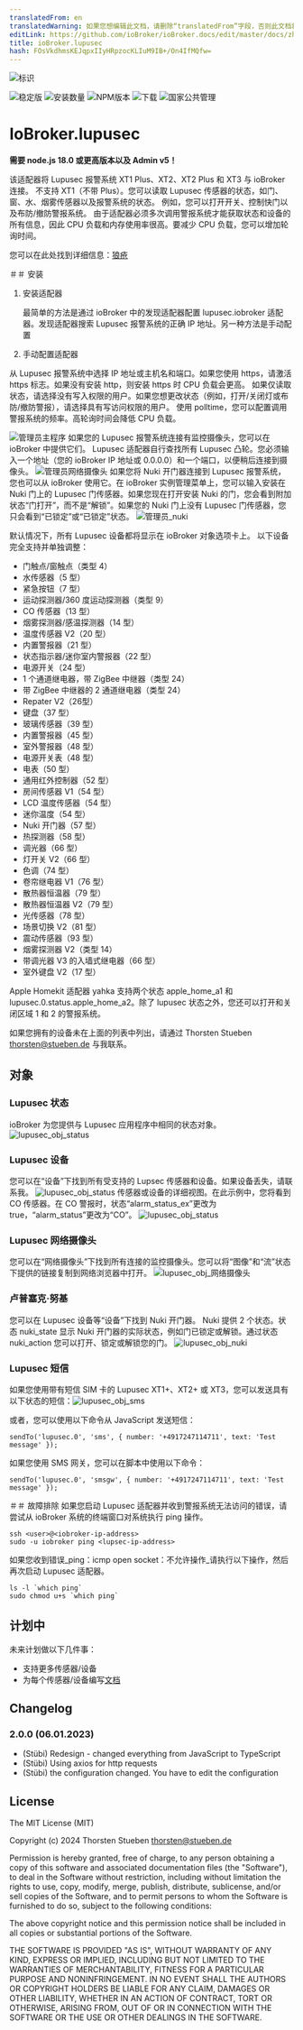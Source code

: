 ```yaml
---
translatedFrom: en
translatedWarning: 如果您想编辑此文档，请删除“translatedFrom”字段，否则此文档将再次自动翻译
editLink: https://github.com/ioBroker/ioBroker.docs/edit/master/docs/zh-cn/adapterref/iobroker.lupusec/README.md
title: ioBroker.lupusec
hash: FOsVkdhmsKEJqpxIIyHRpzocKLIuM9IB+/On4IfMQfw=
---
```

![标识](../../../en/adapterref/iobroker.lupusec/admin/icons/lupusec.png)

![稳定版](http://iobroker.live/badges/lupusec-stable.svg)
![安装数量](http://iobroker.live/badges/lupusec-installed.svg)
![NPM版本](http://img.shields.io/npm/v/iobroker.lupusec.svg)
![下载](https://img.shields.io/npm/dm/iobroker.lupusec.svg)
![国家公共管理](https://nodei.co/npm/iobroker.lupusec.png?downloads=true)

# IoBroker.lupusec
**需要 node.js 18.0 或更高版本以及 Admin v5！**

该适配器将 Lupusec 报警系统 XT1 Plus、XT2、XT2 Plus 和 XT3 与 ioBroker 连接。
不支持 XT1（不带 Plus）。您可以读取 Lupusec 传感器的状态，如门、窗、水、烟雾传感器以及报警系统的状态。
例如，您可以打开开关、控制快门以及布防/撤防警报系统。
由于适配器必须多次调用警报系统才能获取状态和设备的所有信息，因此 CPU 负载和内存使用率很高。要减少 CPU 负载，您可以增加轮询时间。

您可以在此处找到详细信息：[狼疮](https://www.lupus-electronics.de/en)

＃＃ 安装
1. 安装适配器

   最简单的方法是通过 ioBroker 中的发现适配器配置 lupusec.iobroker 适配器。发现适配器搜索 Lupusec 报警系统的正确 IP 地址。另一种方法是手动配置

2. 手动配置适配器

从 Lupusec 报警系统中选择 IP 地址或主机名和端口。如果您使用 https，请激活 https 标志。如果没有安装 http，则安装 https 时 CPU 负载会更高。
如果仅读取状态，请选择没有写入权限的用户。如果您想更改状态（例如，打开/关闭灯或布防/撤防警报），请选择具有写访问权限的用户。
使用 polltime，您可以配置调用警报系统的频率。高轮询时间会降低 CPU 负载。

![管理员主程序](../../../en/adapterref/iobroker.lupusec/docs/en/img/lupusec_admin.png) 如果您的 Lupusec 报警系统连接有监控摄像头，您可以在 ioBroker 中提供它们。 Lupusec 适配器自行查找所有 Lupusec 凸轮。您必须输入一个地址（您的 ioBroker IP 地址或 0.0.0.0）和一个端口，以便稍后连接到摄像头。
![管理员网络摄像头](../../../en/adapterref/iobroker.lupusec/docs/en/img/lupusec_admin_webcam.png) 如果您将 Nuki 开门器连接到 Lupusec 报警系统，您也可以从 ioBroker 使用它。在 ioBroker 实例管理菜单上，您可以输入安装在 Nuki 门上的 Lupusec 门传感器。如果您现在打开安装 Nuki 的门，您会看到附加状态“门打开”，而不是“解锁”。如果您的 Nuki 门上没有 Lupusec 门传感器，您只会看到“已锁定”或“已锁定”状态。
![管理员_nuki](../../../en/adapterref/iobroker.lupusec/docs/en/img/lupusec_admin_nuki.png)

默认情况下，所有 Lupusec 设备都将显示在 ioBroker 对象选项卡上。
以下设备完全支持并单独调整：

- 门触点/窗触点（类型 4）
- 水传感器（5 型）
- 紧急按钮（7 型）
- 运动探测器/360 度运动探测器（类型 9）
- CO 传感器（13 型）
- 烟雾探测器/感温探测器（14 型）
- 温度传感器 V2（20 型）
- 内置警报器（21 型）
- 状态指示器/迷你室内警报器（22 型）
- 电源开关（24 型）
- 1 个通道继电器，带 ZigBee 中继器（类型 24）
- 带 ZigBee 中继器的 2 通道继电器（类型 24）
- Repater V2（26型）
- 键盘（37 型）
- 玻璃传感器（39 型）
- 内置警报器（45 型）
- 室外警报器（48 型）
- 电源开关表（48 型）
- 电表（50 型）
- 通用红外控制器（52 型）
- 房间传感器 V1（54 型）
- LCD 温度传感器（54 型）
- 迷你温度（54 型）
- Nuki 开门器（57 型）
- 热探测器（58 型）
- 调光器（66 型）
- 灯开关 V2（66 型）
- 色调（74 型）
- 卷帘继电器 V1（76 型）
- 散热器恒温器（79 型）
- 散热器恒温器 V2（79 型）
- 光传感器（78 型）
- 场景切换 V2（81 型）
- 震动传感器（93 型）
- 烟雾探测器 V2（类型 14）
- 带调光器 V3 的入墙式继电器（66 型）
- 室外键盘 V2（17 型）

Apple Homekit 适配器 yahka 支持两个状态 apple_home_a1 和 lupusec.0.status.apple_home_a2。除了 lupusec 状态之外，您还可以打开和关闭区域 1 和 2 的警报系统。

如果您拥有的设备未在上面的列表中列出，请通过 Thorsten Stueben <thorsten@stueben.de> 与我联系。

## 对象
### Lupusec 状态
ioBroker 为您提供与 Lupusec 应用程序中相同的状态对象。
![lupusec_obj_status](../../../en/adapterref/iobroker.lupusec/docs/en/img/lupusec_obj_status.png)

### Lupusec 设备
您可以在“设备”下找到所有受支持的 Lupsec 传感器和设备。如果设备丢失，请联系我。
![lupusec_obj_status](../../../en/adapterref/iobroker.lupusec/docs/en/img/lupusec_obj_devices.png) 传感器或设备的详细视图。在此示例中，您将看到 CO 传感器。在 CO 警报时，状态“alarm_status_ex”更改为 true，“alarm_status”更改为“CO”。
![lupusec_obj_status](../../../en/adapterref/iobroker.lupusec/docs/en/img/lupusec_obj_devices_type09.png)

### Lupusec 网络摄像头
您可以在“网络摄像头”下找到所有连接的监控摄像头。您可以将“图像”和“流”状态下提供的链接复制到网络浏览器中打开。
![lupusec_obj_网络摄像头](../../../en/adapterref/iobroker.lupusec/docs/en/img/lupusec_obj_webcam.png)

### 卢普塞克·努基
您可以在 Lupusec 设备等“设备”下找到 Nuki 开门器。 Nuki 提供 2 个状态。状态 nuki_state 显示 Nuki 开门器的实际状态，例如门已锁定或解锁。通过状态 nuki_action 您可以打开、锁定或解锁您的门。
![lupusec_obj_nuki](../../../en/adapterref/iobroker.lupusec/docs/en/img/lupusec_obj_nuki.png)

### Lupusec 短信
如果您使用带有短信 SIM 卡的 Lupusec XT1+、XT2+ 或 XT3，您可以发送具有以下状态的短信：![lupusec_obj_sms](../../../en/adapterref/iobroker.lupusec/docs/en/img/lupusec_obj_sms.png)

或者，您可以使用以下命令从 JavaScript 发送短信：

```
sendTo('lupusec.0', 'sms', { number: '+4917247114711', text: 'Test message' });
```

如果您使用 SMS 网关，您可以在脚本中使用以下命令：

```
sendTo('lupusec.0', 'smsgw', { number: '+4917247114711', text: 'Test message' });
```

＃＃ 故障排除
如果您启动 Lupusec 适配器并收到警报系统无法访问的错误，请尝试从 ioBroker 系统的终端窗口对系统执行 ping 操作。

```
ssh <user>@<iobroker-ip-address>
sudo -u iobroker ping <lupsec-ip-address>
```

如果您收到错误_ping：icmp open socket：不允许操作_请执行以下操作，然后再次启动 Lupusec 适配器。

```
ls -l `which ping`
sudo chmod u+s `which ping`
```

## 计划中
未来计划做以下几件事：

- 支持更多传感器/设备
- 为每个传感器/设备编写[文档](docs/en/info.md)

## Changelog

### 2.0.0 (06.01.2023)

-   (Stübi) Redesign - changed everything from JavaScript to TypeScript
-   (Stübi) Using axios for http requests
-   (Stübi) the configuration changed. You have to edit the configuration

## License

The MIT License (MIT)

Copyright (c) 2024 Thorsten Stueben <thorsten@stueben.de>

Permission is hereby granted, free of charge, to any person obtaining a copy
of this software and associated documentation files (the "Software"), to deal
in the Software without restriction, including without limitation the rights
to use, copy, modify, merge, publish, distribute, sublicense, and/or sell
copies of the Software, and to permit persons to whom the Software is
furnished to do so, subject to the following conditions:

The above copyright notice and this permission notice shall be included in
all copies or substantial portions of the Software.

THE SOFTWARE IS PROVIDED "AS IS", WITHOUT WARRANTY OF ANY KIND, EXPRESS OR
IMPLIED, INCLUDING BUT NOT LIMITED TO THE WARRANTIES OF MERCHANTABILITY,
FITNESS FOR A PARTICULAR PURPOSE AND NONINFRINGEMENT. IN NO EVENT SHALL THE
AUTHORS OR COPYRIGHT HOLDERS BE LIABLE FOR ANY CLAIM, DAMAGES OR OTHER
LIABILITY, WHETHER IN AN ACTION OF CONTRACT, TORT OR OTHERWISE, ARISING FROM,
OUT OF OR IN CONNECTION WITH THE SOFTWARE OR THE USE OR OTHER DEALINGS IN
THE SOFTWARE.